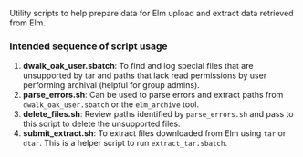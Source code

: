 
Utility scripts to help prepare data for Elm upload and extract data retrieved from Elm.

### Intended sequence of script usage
1. **dwalk_oak_user.sbatch**: To find and log special files that are unsupported by tar and paths that lack read permissions by user performing archival (helpful for group admins).
2. **parse_errors.sh**: Can be used to parse errors and extract paths from `dwalk_oak_user.sbatch` or the `elm_archive` tool.
3. **delete_files.sh**: Review paths identified by `parse_errors.sh` and pass to this script to delete the unsupported files.
4. **submit_extract.sh**: To extract files downloaded from Elm using `tar` or `dtar`. This is a helper script to run `extract_tar.sbatch`.
